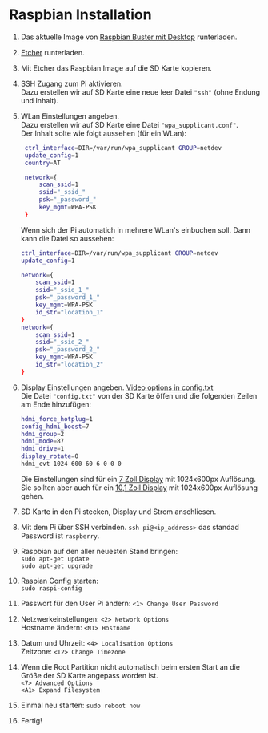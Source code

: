 # Raspbian Installation

1. Das aktuelle Image von [Raspbian Buster mit Desktop](https://downloads.raspberrypi.org/raspbian_latest) runterladen.
2. [Etcher](https://www.balena.io/etcher/) runterladen.
3. Mit Etcher das Raspbian Image auf die SD Karte kopieren.
4. SSH Zugang zum Pi aktivieren.  
   Dazu erstellen wir auf SD Karte eine neue leer Datei `"ssh"` (ohne Endung und Inhalt).
5. WLan Einstellungen angeben.  
   Dazu erstellen wir auf SD Karte eine Datei `"wpa_supplicant.conf"`.  
   Der Inhalt solte wie folgt aussehen (für ein WLan):  

   ```bash
    ctrl_interface=DIR=/var/run/wpa_supplicant GROUP=netdev
    update_config=1
    country=AT

    network={
        scan_ssid=1
        ssid="_ssid_"
        psk="_password_"
        key_mgmt=WPA-PSK
    }
    ```  

   Wenn sich der Pi automatich in mehrere WLan's einbuchen soll. Dann kann die Datei so aussehen:

    ```bash
    ctrl_interface=DIR=/var/run/wpa_supplicant GROUP=netdev
    update_config=1

    network={
        scan_ssid=1
        ssid="_ssid_1_"
        psk="_password_1_"
        key_mgmt=WPA-PSK
        id_str="location_1"
    }
    network={
        scan_ssid=1
        ssid="_ssid_2_"
        psk="_password_2_"
        key_mgmt=WPA-PSK
        id_str="location_2"
    }
    ```

6. Display Einstellungen angeben. [Video options in config.txt](https://www.raspberrypi.org/documentation/configuration/config-txt/video.md)  
   Die Datei `"config.txt"` von der SD Karte öffen und die folgenden Zeilen am Ende hinzufügen:

    ```bash
    hdmi_force_hotplug=1
    config_hdmi_boost=7
    hdmi_group=2
    hdmi_mode=87
    hdmi_drive=1
    display_rotate=0
    hdmi_cvt 1024 600 60 6 0 0 0
    ```

    Die Einstellungen sind für ein [7 Zoll Display](https://www.amazon.de/Raspberry-Zoll-kapazitiver-Touchscreen-HDMI-Monitor-HD-LCD-Gaming-Bildschirm/dp/B07QKT6L58/ref=sr_1_5?__mk_de_DE=ÅMÅŽÕÑ&crid=GOLPPX860FPX&keywords=7+zoll+display+pi&qid=1576345080&smid=A5BN6RQOA0WX3&sprefix=7+zoll+dis%2Caps%2C177&sr=8-5) mit 1024x600px Auflösung.  
    Sie sollten aber auch für ein [10,1 Zoll Display](https://www.amazon.de/ETEPON-Monitor-Raspberry-Ultra-Slim-EP010/dp/B07HQ69LFX/ref=sr_1_3?__mk_de_DE=ÅMÅŽÕÑ&crid=13EHA7H5S81WV&keywords=10+zoll+display&qid=1576343916&smid=A22U1VE1O4ZFQ&sprefix=%2Caps%2C186&sr=8-3) mit 1024x600px Auflösung gehen.  

7. SD Karte in den Pi stecken, Display und Strom anschliesen.  
8. Mit dem Pi über SSH verbinden.
   `ssh pi@<ip_address>` das standad Password ist `raspberry`.
9. Raspbian auf den aller neuesten Stand bringen:  
   `sudo apt-get update`  
   `sudo apt-get upgrade`  
10. Raspian Config starten:  
   `sudo raspi-config`  
11. Passwort für den User Pi ändern: `<1> Change User Password`  
12. Netzwerkeinstellungen: `<2> Network Options`  
    Hostname ändern: `<N1> Hostname`  
13. Datum und Uhrzeit: `<4> Localisation Options`  
    Zeitzone: `<I2> Change Timezone`  
14. Wenn die Root Partition nicht automatisch beim ersten Start an die Größe der SD Karte angepass worden ist.  
    `<7> Advanced Options`  
    `<A1> Expand Filesystem`  
15. Einmal neu starten: `sudo reboot now`  
16. Fertig!

